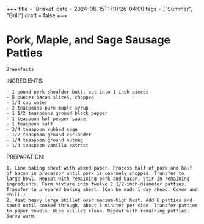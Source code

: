 +++
title = 'Brisket'
date = 2024-06-15T17:11:26-04:00
tags = ["Summer", "Grill"]
draft = false
+++
# Pork, Maple, and Sage Sausage Patties

`Breakfasts`

INGREDIENTS:

    - 1 pound pork shoulder butt, cut into 1-inch pieces
    - 8 ounces bacon slices, chopped
    - 1/4 cup water
    - 2 teaspoons pure maple syrup
    - 1 1/2 teaspoons ground black pepper
    - 1 teaspoon hot pepper sauce
    - 1 teaspoon salt
    - 3/4 teaspoon rubbed sage
    - 1/2 teaspoon ground coriander
    - 1/4 teaspoon ground nutmeg
    - 1/4 teaspoon vanilla extract

PREPARATION:

    1. Line baking sheet with waxed paper. Process half of pork and half of bacon in processor until pork is coarsely chopped. Transfer to large bowl. Repeat with remaining pork and bacon. Stir in remaining ingredients. Form mixture into twelve 2 1/2-inch-diameter patties. Transfer to prepared baking sheet. (Can be made 1 day ahead. Cover and chill.)
    2. Heat heavy large skillet over medium-high heat. Add 6 patties and sauté until cooked through, about 5 minutes per side. Transfer patties to paper towels. Wipe skillet clean. Repeat with remaining patties. Serve warm.
